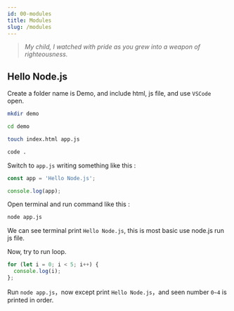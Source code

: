 ```yaml
---
id: 00-modules
title: Modules
slug: /modules
---
```


> _My child, I watched with pride as you grew into a weapon of righteousness._

## Hello Node.js

Create a folder name is Demo, and include html, js file, and use `VSCode` open.

```bash
mkdir demo

cd demo

touch index.html app.js

code .
```

Switch to `app.js` writing something like this :

```javascript
const app = 'Hello Node.js';

console.log(app);
```

Open terminal and run command like this :

```bash
node app.js
```

We can see terminal print `Hello Node.js`, this is most basic use node.js run js file.

Now, try to run loop.

```javascript
for (let i = 0; i < 5; i++) {
  console.log(i);
};
```

Run `node app.js`，now except print `Hello Node.js`，and seen number `0~4` is printed in order.
